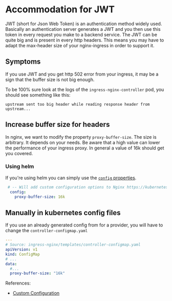 # Accommodation for JWT

JWT (short for Json Web Token) is an authentication method widely used. Basically an authentication server generates
a JWT and you then use this token in every request you make to a backend service. The JWT can be quite big and is
present in every http headers. This means you may have to adapt the max-header size of your nginx-ingress in order
to support it.

## Symptoms

If you use JWT and you get http 502 error from your ingress, it may be a sign that the buffer size is not big enough.

To be 100% sure look at the logs of the `ingress-nginx-controller` pod, you should see something like this:

```
upstream sent too big header while reading response header from upstream...
```


## Increase buffer size for headers

In nginx, we want to modify the property `proxy-buffer-size`. The size is arbitrary. It depends on your needs. Be aware
that a high value can lower the performance of your ingress proxy. In general a value of 16k should get you covered.

### Using helm
If you're using helm you can simply use the [`config` properties](https://github.com/kubernetes/ingress-nginx/blob/main/charts/ingress-nginx/values.yaml#L37).
```yaml
 # -- Will add custom configuration options to Nginx https://kubernetes.github.io/ingress-nginx/user-guide/nginx-configuration/configmap/
  config: 
    proxy-buffer-size: 16k
```

## Manually in kubernetes config files

If you use an already generated config from for a provider, you will have to change the `controller-configmap.yaml`

```yaml
---
# Source: ingress-nginx/templates/controller-configmap.yaml
apiVersion: v1
kind: ConfigMap
# ...
data:
  #...
  proxy-buffer-size: "16k"
```

References:
 * [Custom Configuration](../custom-configuration/)